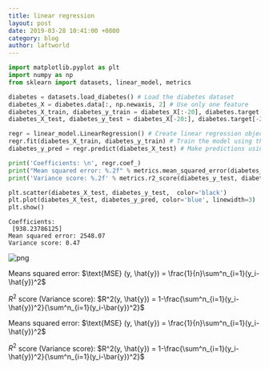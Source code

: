 ```yaml
---
title: linear regression
layout: post
date: 2019-03-28 10:41:00 +0800
category: blog
author: laftworld
---
```


```python
import matplotlib.pyplot as plt
import numpy as np
from sklearn import datasets, linear_model, metrics

diabetes = datasets.load_diabetes() # Load the diabetes dataset
diabetes_X = diabetes.data[:, np.newaxis, 2] # Use only one feature
diabetes_X_train, diabetes_y_train = diabetes_X[:-20], diabetes.target[:-20]
diabetes_X_test, diabetes_y_test = diabetes_X[-20:], diabetes.target[-20:]

regr = linear_model.LinearRegression() # Create linear regression object
regr.fit(diabetes_X_train, diabetes_y_train) # Train the model using the training sets
diabetes_y_pred = regr.predict(diabetes_X_test) # Make predictions using the testing set

print('Coefficients: \n', regr.coef_)
print("Mean squared error: %.2f" % metrics.mean_squared_error(diabetes_y_test, diabetes_y_pred))
print('Variance score: %.2f' % metrics.r2_score(diabetes_y_test, diabetes_y_pred))

plt.scatter(diabetes_X_test, diabetes_y_test,  color='black')
plt.plot(diabetes_X_test, diabetes_y_pred, color='blue', linewidth=3)
plt.show()
```

    Coefficients: 
     [938.23786125]
    Mean squared error: 2548.07
    Variance score: 0.47



![png](190328-linear-regression-sklearn_files/190328-linear-regression-sklearn_0_1.png)


Means squared error: $\text{MSE} (y, \hat{y}) = \frac{1}{n}\sum^n_{i=1}(y_i-\hat{y})^2$

$R^2$ score (Variance score): $R^2(y, \hat{y}) = 1-\frac{\sum^n_{i=1}(y_i-\hat{y})^2}{\sum^n_{i=1}(y_i-\bar{y})^2}$

Means squared error: $\text{MSE} (y, \hat{y}) = \frac{1}{n}\sum^n_{i=1}(y_i-\hat{y})^2$

$R^2$ score (Variance score): $R^2(y, \hat{y}) = 1-\frac{\sum^n_{i=1}(y_i-\hat{y})^2}{\sum^n_{i=1}(y_i-\bar{y})^2}$

